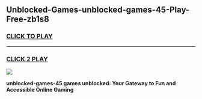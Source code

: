 
## Unblocked-Games-unblocked-games-45-Play-Free-zb1s8
<h3>
<a href="https://premium76.site?title=unblocked-games-45&ref=17A">CLICK TO PLAY</a></h3>
<hr>

<h3>
<a href="https://premium76.site?title=unblocked-games-45&ref=17A">CLICK 2 PLAY</a>
  
</h3>

<a href="https://premium76.site?title=unblocked-games-45&ref=17A"><img src="https://clearcache.store/games.png"></a>


**unblocked-games-45 games unblocked: Your Gateway to Fun and Accessible Online Gaming**
